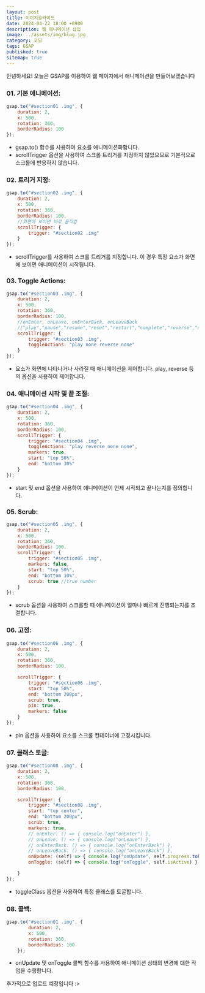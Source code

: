 ```yaml
---
layout: post
title: 이미지슬라이드
date: 2024-04-22 18:00 +0900
description: 웹 애니메이션 삽입
image: ../assets/img/blog.jpg
category: 코딩
tags: GSAP
published: true
sitemap: true
---
```



안녕하세요!
오늘은 GSAP를 이용하여 웹 페이지에서 애니메이션을 만들어보겠습니다

### 01. 기본 애니메이션:

````javascript
gsap.to("#section01 .img", {
    duration: 2,
    x: 500,
    rotation: 360,
    borderRadius: 100
});
````
* gsap.to() 함수를 사용하여 요소를 애니메이션화합니다.
* scrollTrigger 옵션을 사용하여 스크롤 트리거를 지정하지 않았으므로 기본적으로 스크롤에 반응하지 않습니다.

### 02. 트리거 지정:

````javascript
gsap.to("#section02 .img", {
    duration: 2,
    x: 500,
    rotation: 360,
    borderRadius: 100,
    //화면에 보이면 바로 움직임
    scrollTrigger: {
        trigger: "#section02 .img"
    }
});
````
* scrollTrigger를 사용하여 스크롤 트리거를 지정합니다. 이 경우 특정 요소가 화면에 보이면 애니메이션이 시작됩니다.

### 03. Toggle Actions:

````javascript
gsap.to("#section03 .img", {
    duration: 2,
    x: 500,
    rotation: 360,
    borderRadius: 100,
    //onEnter, onLeave, onEnterBack, onLeaveBack
    //"play","pause","resume","reset","restart","complete","reverse","none"
    scrollTrigger: {
        trigger: "#section03 .img",
        toggleActions: "play none reverse none"
    }
});
````

* 요소가 화면에 나타나거나 사라질 때 애니메이션을 제어합니다. play, reverse 등의 옵션을 사용하여 제어합니다.


### 04. 애니메이션 시작 및 끝 조절:

````javascript
gsap.to("#section04 .img", {
    duration: 2,
    x: 500,
    rotation: 360,
    borderRadius: 100,
    scrollTrigger: {
        trigger: "#section04 .img",
        toggleActions: "play reverse none none",
        markers: true,
        start: "top 50%",
        end: "bottom 30%"
    }
});
````

* start 및 end 옵션을 사용하여 애니메이션이 언제 시작되고 끝나는지를 정의합니다.


### 05. Scrub:

````javascript
gsap.to("#section05 .img", {
    duration: 2,
    x: 500,
    rotation: 360,
    borderRadius: 100,
    scrollTrigger: {
        trigger: "#section05 .img",
        markers: false,
        start: "top 50%",
        end: "bottom 10%",
        scrub: true //true number
    }
});
````

* scrub 옵션을 사용하여 스크롤할 때 애니메이션이 얼마나 빠르게 진행되는지를 조절합니다.

### 06. 고정:

````javascript
gsap.to("#section06 .img", {
    duration: 2,
    x: 500,
    rotation: 360,
    borderRadius: 100,

    scrollTrigger: {
        trigger: "#section06 .img",
        start: "top 50%",
        end: "bottom 200px",
        scrub: true,
        pin: true,
        markers: false
    }
});
````

* pin 옵션을 사용하여 요소를 스크롤 컨테이너에 고정시킵니다.

### 07. 클래스 토글:

````javascript
gsap.to("#section08 .img", {
    duration: 2,
    x: 500,
    rotation: 360,
    borderRadius: 100,

    scrollTrigger: {
        trigger: "#section08 .img",
        start: "top center",
        end: "bottom 200px",
        scrub: true,
        markers: true,
        // onEnter: () => { console.log("onEnter") },
        // onLeave: () => { console.log("onLeave") },
        // onEnterBack: () => { console.log("onEnterBack") },
        // onLeaveBack: () => { console.log("onLeaveBack") },
        onUpdate: (self) => { console.log("onUpdate", self.progress.toFixed(3)) },
        onToggle: (self) => { console.log("onToggle", self.isActive) },

    }
});
````

* toggleClass 옵션을 사용하여 특정 클래스를 토글합니다.

### 08. 콜백:

````javascript
gsap.to("#section01 .img", {
        duration: 2,
        x: 500,
        rotation: 360,
        borderRadius: 100
    });
````

* onUpdate 및 onToggle 콜백 함수를 사용하여 애니메이션 상태의 변경에 대한 작업을 수행합니다.



추가적으로 업로드 예정입니다 :>